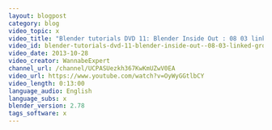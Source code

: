 ```yaml
---
layout: blogpost
category: blog
video_topic: x
video_title: "Blender tutorials DVD 11: Blender Inside Out : 08 03 linked groups"
video_id: blender-tutorials-dvd-11-blender-inside-out--08-03-linked-groups
video_date: 2013-10-28
video_creator: WannabeExpert
channel_url: /channel/UCPASUezkh367KwKmUZwV0EA
video_url: https://www.youtube.com/watch?v=OyWyGGtlbCY
video_length: 0:13:00
language_audio: English
language_subs: x
blender_version: 2.78
tags_software: x
---
```

